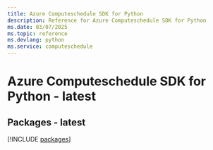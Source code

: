 ```yaml
---
title: Azure Computeschedule SDK for Python
description: Reference for Azure Computeschedule SDK for Python
ms.date: 03/07/2025
ms.topic: reference
ms.devlang: python
ms.service: computeschedule
---
```

# Azure Computeschedule SDK for Python - latest
## Packages - latest
[!INCLUDE [packages](computeschedule-index.md)]
